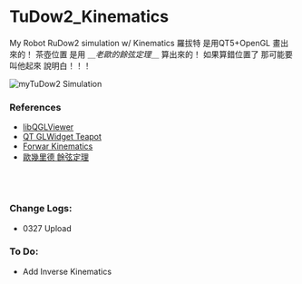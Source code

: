 # TuDow2_Kinematics
My Robot RuDow2 simulation w/ Kinematics
羅拔特 是用QT5+OpenGL 畫出來的！
茶壺位置 是用 ＿_老歐的餘弦定理_＿ 算出來的！
如果算錯位置了 那可能要叫他起來 說明白！！！
 
![myTuDow2 Simulation](gif/TuDow2_0327.gif)  
 
### References
  - [libQGLViewer](http://libqglviewer.com/)
  - [QT GLWidget Teapot](https://github.com/WispProxy/OpenGL-Teapot-based-on-Qt-Cpp)
  - [Forwar Kinematics](https://appliedgo.net/roboticarm/)
  - [歐幾里德 餘弦定理](https://en.wikipedia.org/wiki/Law_of_cosines)
  
  <br/>
  <br/>

### Change Logs:
  - 0327 Upload
  
### To Do:
  - Add Inverse Kinematics
